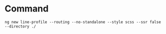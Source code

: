 # Command
```
ng new line-profile --routing --no-standalone --style scss --ssr false --directory ./

```